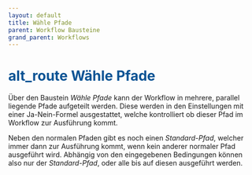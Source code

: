 ```yaml
---
layout: default
title: Wähle Pfade
parent: Workflow Bausteine
grand_parent: Workflows
---
```


# <span style="color:#0b5394"><span class="material-icons">alt_route</span> **Wähle Pfade**</span>

Über den Baustein _Wähle Pfade_ kann der Workflow in mehrere, parallel liegende Pfade aufgeteilt werden. Diese werden in den Einstellungen mit einer Ja-Nein-Formel ausgestattet, welche kontrolliert ob dieser Pfad im Workflow zur Ausführung kommt.

Neben den normalen Pfaden gibt es noch einen _Standard-Pfad_, welcher immer dann zur Ausführung kommt, wenn kein anderer normaler Pfad ausgeführt wird.
Abhängig von den eingegebenen Bedingungen können also nur der _Standard-Pfad_, oder alle bis auf diesen ausgeführt werden.

